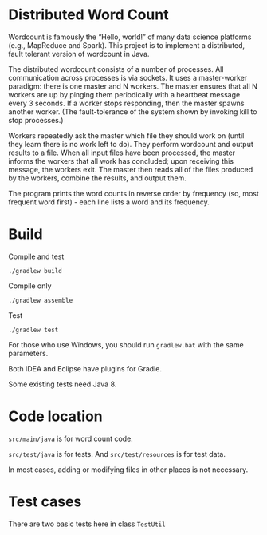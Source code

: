 # Distributed Word Count

Wordcount is famously the “Hello, world!” of many data science platforms (e.g., MapReduce and Spark). This project is to implement a distributed, fault tolerant version of wordcount in Java.

The distributed wordcount consists of a number of processes. All communication across processes is via sockets.  It uses a master-worker paradigm: there is one master and N workers. The master ensures that all N workers are up by pinging them periodically with a heartbeat message every 3 seconds. If a worker stops responding, then the master spawns another worker. (The fault-tolerance of the system shown by invoking kill to stop processes.)

Workers repeatedly ask the master which file they should work on (until they learn there is no work left to do). They perform wordcount and output results to a file. When all input files have been processed, the master informs the workers that all work has concluded; upon receiving this message, the workers exit. The master then reads all of the files produced by the workers, combine the results, and output them.

The program prints the word counts in reverse order by frequency (so, most frequent word first) - each line lists a word and its frequency.


# Build

Compile and test
```
./gradlew build
```

Compile only
```
./gradlew assemble
```

Test
```
./gradlew test
```

For those who use Windows, you should run `gradlew.bat` with the same parameters.

Both IDEA and Eclipse have plugins for Gradle.

Some existing tests need Java 8.


# Code location

`src/main/java` is for word count code.

`src/test/java` is for tests. And `src/test/resources` is for test data.

In most cases, adding or modifying files in other places is not necessary.


# Test cases
There are two basic tests here in class `TestUtil`



